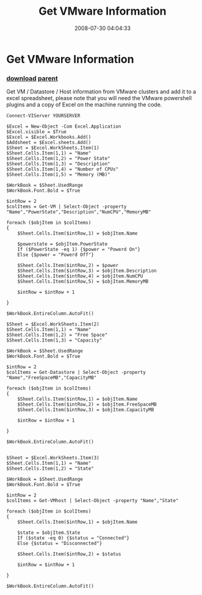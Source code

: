 ﻿---
pid:            489
parent:         476
children:       
poster:         alanrenouf
title:          Get VMware Information
date:           2008-07-30 04:04:33
description:    Get VM / Datastore / Host information from VMware clusters and add it to a excel spreadsheet, please note that you will need the VMware powershell plugins and a copy of Excel on the machine running the code.

format:         posh
---

# Get VMware Information

### [download](489.ps1) [parent](476.md) 

Get VM / Datastore / Host information from VMware clusters and add it to a excel spreadsheet, please note that you will need the VMware powershell plugins and a copy of Excel on the machine running the code.


```posh
Connect-VIServer YOURSERVER

$Excel = New-Object -Com Excel.Application
$Excel.visible = $True
$Excel = $Excel.Workbooks.Add()
$Addsheet = $Excel.sheets.Add()
$Sheet = $Excel.WorkSheets.Item(1)
$Sheet.Cells.Item(1,1) = "Name"
$Sheet.Cells.Item(1,2) = "Power State"
$Sheet.Cells.Item(1,3) = "Description"
$Sheet.Cells.Item(1,4) = "Number of CPUs"
$Sheet.Cells.Item(1,5) = "Memory (MB)"

$WorkBook = $Sheet.UsedRange
$WorkBook.Font.Bold = $True

$intRow = 2
$colItems = Get-VM | Select-Object -property "Name","PowerState","Description","NumCPU","MemoryMB" 

foreach ($objItem in $colItems) 
{
    $Sheet.Cells.Item($intRow,1) = $objItem.Name
			
    $powerstate = $objItem.PowerState
    If ($PowerState -eq 1) {$power = "Powerd On"}
    Else {$power = "Powerd Off"}
		
    $Sheet.Cells.Item($intRow,2) = $power
    $Sheet.Cells.Item($intRow,3) = $objItem.Description
    $Sheet.Cells.Item($intRow,4) = $objItem.NumCPU
    $Sheet.Cells.Item($intRow,5) = $objItem.MemoryMB
    
    $intRow = $intRow + 1

}

$WorkBook.EntireColumn.AutoFit()

$Sheet = $Excel.WorkSheets.Item(2)
$Sheet.Cells.Item(1,1) = "Name"
$Sheet.Cells.Item(1,2) = "Free Space"
$Sheet.Cells.Item(1,3) = "Capacity"

$WorkBook = $Sheet.UsedRange
$WorkBook.Font.Bold = $True

$intRow = 2
$colItems = Get-Datastore | Select-Object -property "Name","FreeSpaceMB","CapacityMB"

foreach ($objItem in $colItems) 
{
    $Sheet.Cells.Item($intRow,1) = $objItem.Name
    $Sheet.Cells.Item($intRow,2) = $objItem.FreeSpaceMB
    $Sheet.Cells.Item($intRow,3) = $objItem.CapacityMB
    
    $intRow = $intRow + 1

}

$WorkBook.EntireColumn.AutoFit()


$Sheet = $Excel.WorkSheets.Item(3)
$Sheet.Cells.Item(1,1) = "Name"
$Sheet.Cells.Item(1,2) = "State"

$WorkBook = $Sheet.UsedRange
$WorkBook.Font.Bold = $True

$intRow = 2
$colItems = Get-VMhost | Select-Object -property "Name","State" 

foreach ($objItem in $colItems) 
{
    $Sheet.Cells.Item($intRow,1) = $objItem.Name		
	
    $state = $objItem.State
    If ($state -eq 0) {$status = "Connected"}
    Else {$status = "Disconnected"}
		
    $Sheet.Cells.Item($intRow,2) = $status

    $intRow = $intRow + 1

}

$WorkBook.EntireColumn.AutoFit()
```
